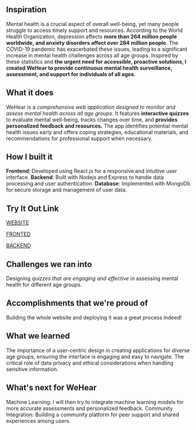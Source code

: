 ## Inspiration

Mental health is a crucial aspect of overall well-being, yet many people struggle to access timely support and resources. According to the World Health Organization, depression affects **more than 264 million people worldwide, and anxiety disorders affect over 284 million people**. The COVID-19 pandemic has exacerbated these issues, leading to a significant increase in mental health challenges across all age groups. Inspired by these statistics and **the urgent need for accessible, proactive solutions, I created WeHear to provide continuous mental health surveillance, assessment, and support for individuals of all ages.**

## What it does

WeHear is a _comprehensive web application designed to monitor and assess mental health across all age groups_. It features **interactive quizzes** to evaluate mental well-being, tracks changes over time, and **provides personalized feedback and resources.** The app identifies potential mental health issues early and offers coping strategies, educational materials, and recommendations for professional support when necessary.

## How I built it

**Frontend**: Developed using React.js for a responsive and intuitive user interface.
**Backend**: Built with Nodejs and Express to handle data processing and user authentication.
**Database**: Implemented with MongoDb for secure storage and management of user data.

## Try It Out Link

[WEBSITE](https://project-wehear-backend-r9y3.onrender.com)

[FRONTED](https://github.com/ayushii06/WeHear)

[BACKEND](https://github.com/ayushii06/Project-WeHear--backend)


## Challenges we ran into
Designing _quizzes that are engaging and effective_ in assessing mental health for different age groups.

## Accomplishments that we're proud of
Building the whole website and deploying it was a great process indeed!

## What we learned
The importance of a user-centric design in creating applications for diverse age groups, ensuring the interface is engaging and easy to navigate.
The critical role of data privacy and ethical considerations when handling sensitive information.

## What's next for WeHear
Machine Learning: I will then try to integrate machine learning models for more accurate assessments and personalized feedback.
Community Integration: Building a community platform for peer support and shared experiences among users.
